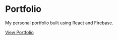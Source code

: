 # Portfolio

My personal portfolio built using React and Firebase.

[View Portfolio](https://portfolio-3d432.firebaseapp.com/)